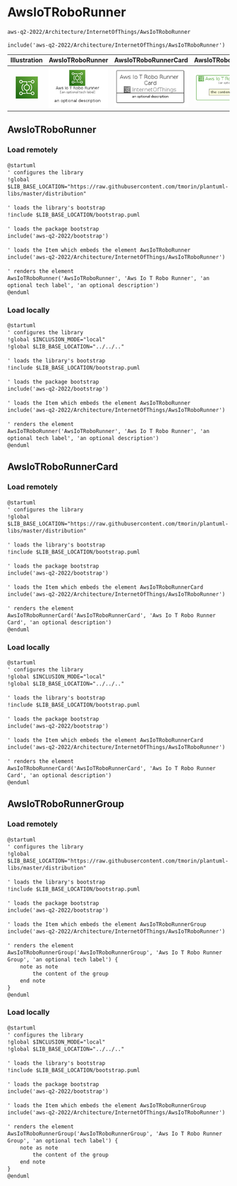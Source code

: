 # AwsIoTRoboRunner


```text
aws-q2-2022/Architecture/InternetOfThings/AwsIoTRoboRunner
```

```text
include('aws-q2-2022/Architecture/InternetOfThings/AwsIoTRoboRunner')
```



| Illustration | AwsIoTRoboRunner | AwsIoTRoboRunnerCard | AwsIoTRoboRunnerGroup |
| :---: | :---: | :---: | :---: |
| ![illustration for Illustration](../../../aws-q2-2022/Architecture/InternetOfThings/AwsIoTRoboRunner.png) | ![illustration for AwsIoTRoboRunner](../../../aws-q2-2022/Architecture/InternetOfThings/AwsIoTRoboRunner.Local.png) | ![illustration for AwsIoTRoboRunnerCard](../../../aws-q2-2022/Architecture/InternetOfThings/AwsIoTRoboRunnerCard.Local.png) | ![illustration for AwsIoTRoboRunnerGroup](../../../aws-q2-2022/Architecture/InternetOfThings/AwsIoTRoboRunnerGroup.Local.png) |




## AwsIoTRoboRunner

### Load remotely
```plantuml
@startuml
' configures the library
!global $LIB_BASE_LOCATION="https://raw.githubusercontent.com/tmorin/plantuml-libs/master/distribution"

' loads the library's bootstrap
!include $LIB_BASE_LOCATION/bootstrap.puml

' loads the package bootstrap
include('aws-q2-2022/bootstrap')

' loads the Item which embeds the element AwsIoTRoboRunner
include('aws-q2-2022/Architecture/InternetOfThings/AwsIoTRoboRunner')

' renders the element
AwsIoTRoboRunner('AwsIoTRoboRunner', 'Aws Io T Robo Runner', 'an optional tech label', 'an optional description')
@enduml
```

### Load locally
```plantuml
@startuml
' configures the library
!global $INCLUSION_MODE="local"
!global $LIB_BASE_LOCATION="../../.."

' loads the library's bootstrap
!include $LIB_BASE_LOCATION/bootstrap.puml

' loads the package bootstrap
include('aws-q2-2022/bootstrap')

' loads the Item which embeds the element AwsIoTRoboRunner
include('aws-q2-2022/Architecture/InternetOfThings/AwsIoTRoboRunner')

' renders the element
AwsIoTRoboRunner('AwsIoTRoboRunner', 'Aws Io T Robo Runner', 'an optional tech label', 'an optional description')
@enduml
```

## AwsIoTRoboRunnerCard

### Load remotely
```plantuml
@startuml
' configures the library
!global $LIB_BASE_LOCATION="https://raw.githubusercontent.com/tmorin/plantuml-libs/master/distribution"

' loads the library's bootstrap
!include $LIB_BASE_LOCATION/bootstrap.puml

' loads the package bootstrap
include('aws-q2-2022/bootstrap')

' loads the Item which embeds the element AwsIoTRoboRunnerCard
include('aws-q2-2022/Architecture/InternetOfThings/AwsIoTRoboRunner')

' renders the element
AwsIoTRoboRunnerCard('AwsIoTRoboRunnerCard', 'Aws Io T Robo Runner Card', 'an optional description')
@enduml
```

### Load locally
```plantuml
@startuml
' configures the library
!global $INCLUSION_MODE="local"
!global $LIB_BASE_LOCATION="../../.."

' loads the library's bootstrap
!include $LIB_BASE_LOCATION/bootstrap.puml

' loads the package bootstrap
include('aws-q2-2022/bootstrap')

' loads the Item which embeds the element AwsIoTRoboRunnerCard
include('aws-q2-2022/Architecture/InternetOfThings/AwsIoTRoboRunner')

' renders the element
AwsIoTRoboRunnerCard('AwsIoTRoboRunnerCard', 'Aws Io T Robo Runner Card', 'an optional description')
@enduml
```

## AwsIoTRoboRunnerGroup

### Load remotely
```plantuml
@startuml
' configures the library
!global $LIB_BASE_LOCATION="https://raw.githubusercontent.com/tmorin/plantuml-libs/master/distribution"

' loads the library's bootstrap
!include $LIB_BASE_LOCATION/bootstrap.puml

' loads the package bootstrap
include('aws-q2-2022/bootstrap')

' loads the Item which embeds the element AwsIoTRoboRunnerGroup
include('aws-q2-2022/Architecture/InternetOfThings/AwsIoTRoboRunner')

' renders the element
AwsIoTRoboRunnerGroup('AwsIoTRoboRunnerGroup', 'Aws Io T Robo Runner Group', 'an optional tech label') {
    note as note
        the content of the group
    end note
}
@enduml
```

### Load locally
```plantuml
@startuml
' configures the library
!global $INCLUSION_MODE="local"
!global $LIB_BASE_LOCATION="../../.."

' loads the library's bootstrap
!include $LIB_BASE_LOCATION/bootstrap.puml

' loads the package bootstrap
include('aws-q2-2022/bootstrap')

' loads the Item which embeds the element AwsIoTRoboRunnerGroup
include('aws-q2-2022/Architecture/InternetOfThings/AwsIoTRoboRunner')

' renders the element
AwsIoTRoboRunnerGroup('AwsIoTRoboRunnerGroup', 'Aws Io T Robo Runner Group', 'an optional tech label') {
    note as note
        the content of the group
    end note
}
@enduml
```

